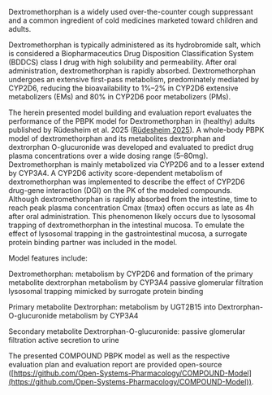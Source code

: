 
Dextromethorphan is a widely used over-the-counter cough suppressant and a common ingredient of cold medicines marketed toward children and adults.

Dextromethorphan is typically administered as its hydrobromide salt, which is considered a Biopharmaceutics Drug Disposition Classification System (BDDCS) class I drug with high solubility and permeability. After oral administration, dextromethorphan is rapidly absorbed. Dextromethorphan undergoes an extensive first-pass metabolism, predominately mediated by CYP2D6, reducing the bioavailability to 1%–2% in CYP2D6 extensive metabolizers (EMs) and 80% in CYP2D6 poor metabolizers (PMs). 

The herein presented model building and evaluation report evaluates the performance of the PBPK model for Dextromethorphan in (healthy) adults published by Rüdesheim et al. 2025 ([Rüdesheim 2025](#5-References)). 
A whole-body PBPK model of dextromethorphan and its metabolites dextrorphan and dextrorphan O-glucuronide was developed and evaluated to predict drug plasma concentrations over a wide dosing range (5–80mg).
Dextromethorphan is mainly metabolized via CYP2D6 and to a lesser extend  by CYP3A4. A CYP2D6 activity score-dependent metabolism of dextromethorphan was implemented to describe the effect of CYP2D6 drug-gene interaction (DGI) on the PK of the modeled compounds. 
Although dextromethorphan is rapidly absorbed from the intestine, time to reach peak plasma concentration Cmax (tmax) often occurs as late as 4h after oral administration. This phenomenon likely occurs due to lysosomal trapping of dextromethorphan in the intestinal mucosa. To emulate the effect of lysosomal trapping in the gastrointestinal mucosa, a surrogate protein binding partner was included in the model. 


Model features include:

Dextromethorphan:
metabolism by CYP2D6 and formation of the primary metabolite dextrorphan
metabolism by CYP3A4
passive glomerular filtration
lysosomal trapping mimicked by surrogate protein binding

Primary metabolite Dextrorphan:
metabolism by UGT2B15 into Dextrorphan-O-glucuronide
metabolism by CYP3A4

Secondary metabolite Dextrorphan-O-glucuronide:
passive glomerular filtration 
active secretion to urine

The presented COMPOUND PBPK model as well as the respective evaluation plan and evaluation report are provided open-source ([https://github.com/Open-Systems-Pharmacology/COMPOUND-Model](https://github.com/Open-Systems-Pharmacology/COMPOUND-Model)).

